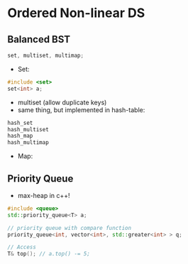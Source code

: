 # Ordered Non-linear DS

## Balanced BST
```cpp
set, multiset, multimap;
```
- Set:
```cpp
#include <set>
set<int> a;
```
- multiset (allow duplicate keys)
- same thing, but implemented in hash-table:
```cpp
hash_set
hash_multiset
hash_map
hash_multimap
```
- Map:

## Priority Queue
- max-heap in c++!
```cpp
#include <queue>
std::priority_queue<T> a;

// priority queue with compare function
priority_queue<int, vector<int>, std::greater<int> > q;

// Access
T& top(); // a.top() -= 5;
```